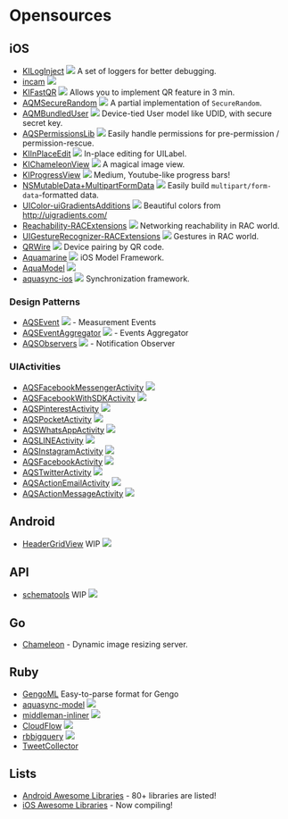 Opensources
===========

iOS
---

- [KILogInject](https://github.com/kaiinui/KILogInject) ![](http://img.shields.io/cocoapods/v/KILogInject.svg?style=flat) A set of loggers for better debugging. 
- [incam](https://github.com/kaiinui/incam) ![](http://img.shields.io/cocoapods/v/KIIncam.svg?style=flat)
- [KIFastQR](https://github.com/kaiinui/FastQR) ![](http://img.shields.io/cocoapods/v/KIFastQR.svg?style=flat) Allows you to implement QR feature in 3 min.
- [AQMSecureRandom](https://github.com/AQAquamarine/AQMSecureRandom) ![](http://img.shields.io/cocoapods/v/AQMSecureRandom.svg?style=flat) A partial implementation of `SecureRandom`.
- [AQMBundledUser](https://github.com/AQAquamarine/AQMBundledUser) ![](http://img.shields.io/cocoapods/v/AQMBundledUser.svg?style=flat) Device-tied User model like UDID, with secure secret key.
- [AQSPermissionsLib](https://github.com/AquaSupport/AQSPermissionsLib) ![](http://img.shields.io/cocoapods/v/AQSPermissionsLib.svg?style=flat) Easily handle permissions for pre-permission / permission-rescue.
- [KIInPlaceEdit](https://github.com/kaiinui/KIInPlaceEdit) ![](http://img.shields.io/cocoapods/v/KIInPlaceEdit.svg?style=flat) In-place editing for UILabel.
- [KIChameleonView](https://github.com/kaiinui/KIChameleonView)  ![](http://img.shields.io/cocoapods/v/KIChameleonView.svg?style=flat) A magical image view.
- [KIProgressView](https://github.com/kaiinui/KIProgressView) ![](http://img.shields.io/cocoapods/v/KIProgressView.svg?style=flat) Medium, Youtube-like progress bars! 
- [NSMutableData+MultipartFormData](https://github.com/kaiinui/NSMutableData-MultipartFormDataAdditions) ![](http://img.shields.io/cocoapods/v/NSMutableData+MultipartFormData.svg?style=flat) Easily build `multipart/form-data`-formatted data.
- [UIColor-uiGradientsAdditions](https://github.com/kaiinui/UIColor-uiGradientsAdditions) ![](http://img.shields.io/cocoapods/v/UIColor+uiGradients.svg?style=flat) Beautiful colors from http://uigradients.com/
- [Reachability-RACExtensions](https://github.com/kaiinui/Reachability-RACExtensions) ![](http://img.shields.io/cocoapods/v/Reachability-RACExtensions.svg?style=flat) Networking reachability in RAC world.
- [UIGestureRecognizer-RACExtensions](https://github.com/kaiinui/UIGestureRecognizer-RACExtension) ![](http://img.shields.io/cocoapods/v/UIGestureRecognizer+ReactiveCocoa.svg?style=flat) Gestures in RAC world.
- [QRWire](https://github.com/AquaConnect/QRWire-iOS) ![](http://progressed.io/bar/60) Device pairing by QR code.
- [Aquamarine](https://github.com/AQAquamarine/Aquamarine) ![](http://progressed.io/bar/0) iOS Model Framework.
- [AquaModel](https://github.com/AQAquamarine/AquaModel) ![](http://progressed.io/bar/20)
- [aquasync-ios](https://github.com/AQAquamarine/aquasync-ios) ![](http://progressed.io/bar/60) Synchronization framework.

### Design Patterns

- [AQSEvent](https://github.com/AquaSupport/AQSEvent) ![](http://img.shields.io/cocoapods/v/AQSEvent.svg?style=flat) - Measurement Events
- [AQSEventAggregator](https://github.com/AquaSupport/AQSEventAggregator) ![](http://img.shields.io/cocoapods/v/AQSEventAggregator.svg?style=flat) - Events Aggregator
- [AQSObservers](https://github.com/AquaSupport/AQSObservers) ![](http://img.shields.io/cocoapods/v/AQSObservers.svg?style=flat) - Notification Observer


### UIActivities

- [AQSFacebookMessengerActivity](https://github.com/AquaSupport/AQSFacebookMessengerActivity) ![](http://img.shields.io/cocoapods/v/AQSFacebookMessengerActivity.svg?style=flat)
- [AQSFacebookWithSDKActivity](https://github.com/AquaSupport/AQSFacebookWithSDKActivity) ![](http://img.shields.io/cocoapods/v/AQSFacebookWithSDKActivity.svg?style=flat)
- [AQSPinterestActivity](https://github.com/AquaSupport/AQSPinterestActivity) ![](http://img.shields.io/cocoapods/v/AQSPinterestActivity.svg?style=flat)
- [AQSPocketActivity](https://github.com/AquaSupport/AQSPocketActivity) ![](http://img.shields.io/cocoapods/v/AQSPocketActivity.svg?style=flat)
- [AQSWhatsAppActivity](https://github.com/AquaSupport/AQSWhatsAppActivity) ![](http://img.shields.io/cocoapods/v/AQSWhatsAppActivity.svg?style=flat)
- [AQSLINEActivity](https://github.com/AquaSupport/AQSLINEActivity) ![](http://img.shields.io/cocoapods/v/AQSLINEActivity.svg?style=flat)
- [AQSInstagramActivity](https://github.com/AquaSupport/AQSInstagramActivity) ![](http://img.shields.io/cocoapods/v/AQSInstagramActivity.svg?style=flat)
- [AQSFacebookActivity](https://github.com/AquaSupport/AQSFacebookActivity) ![](http://img.shields.io/cocoapods/v/AQSFacebookActivity.svg?style=flat)
- [AQSTwitterActivity](https://github.com/AquaSupport/AQSTwitterActivity) ![](http://img.shields.io/cocoapods/v/AQSTwitterActivity.svg?style=flat)
- [AQSActionEmailActivity](https://github.com/AquaSupport/AQSActionEmailActivity) ![](http://img.shields.io/cocoapods/v/AQSActionEmailActivity.svg?style=flat)
- [AQSActionMessageActivity](https://github.com/AquaSupport/AQSActionMessageActivity) ![](http://img.shields.io/cocoapods/v/AQSActionMessageActivity.svg?style=flat)

Android
---

- [HeaderGridView](https://github.com/AquaSupport/HeaderGridView) WIP ![](http://progressed.io/bar/0)

API
---

- [schematools](https://github.com/kaiinui/schematools) WIP ![](http://progressed.io/bar/0)

Go
---

- [Chameleon](https://github.com/filmapp/chameleon) - Dynamic image resizing server.

Ruby
---

- [GengoML](https://github.com/kaiinui/GengoML) Easy-to-parse format for Gengo
- [aquasync-model](https://github.com/AQAquamarine/aquasync_model) ![](https://badge.fury.io/rb/aquasync_model.svg)
- [middleman-inliner](https://github.com/kaiinui/middleman-inliner) ![](https://badge.fury.io/rb/middleman-inliner.svg)
- [CloudFlow](https://github.com/kaiinui/cloud_flow) ![](https://badge.fury.io/rb/cloud_flow.svg)
- [rbbigquery](https://github.com/kaiinui/rbbigquery) ![](https://badge.fury.io/rb/rbbigquery.svg)
- [TweetCollector](https://github.com/kaiinui/tweet_collector)
 
Lists
---

- [Android Awesome Libraries](https://github.com/kaiinui/android-awesome-libraries) - 80+ libraries are listed!
- [iOS Awesome Libraries](https://github.com/kaiinui/ios-awesome-libraries) - Now compiling!
